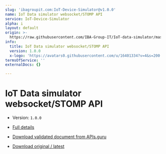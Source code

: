 ```yaml
---
slug: 'ibagroupit.com:IoT-Device-Simulator@v1.0.0'
name: IoT Data simulator websocket/STOMP API
service: IoT-Device-Simulator
alpha: i
layout: default
origin: >-
  https://raw.githubusercontent.com/IBA-Group-IT/IoT-data-simulator/master/services/src/main/resources/asyncapi.yaml
info:
  title: IoT Data simulator websocket/STOMP API
  version: 1.0.0
  x-logo: 'https://avatars0.githubusercontent.com/u/16401334?v=4&s=200'
termsOfService: ''
externalDocs: {}

---
```

# IoT Data simulator websocket/STOMP API

* Version: `1.0.0`
* [Full details](../html/ibagroupit.com:IoT-Device-Simulator@v1.0.0.html)





* [Download validated document from APIs.guru](https://raw.githubusercontent.com/APIs-guru/asyncapi-directory/master/docs/APIs/ibagroupit.com%3AIoT-Device-Simulator%40v1.0.0.yaml)
* [Download original / latest](https://raw.githubusercontent.com/IBA-Group-IT/IoT-data-simulator/master/services/src/main/resources/asyncapi.yaml)

<script type="application/ld+json">
{
  "@context": "http://schema.org/",
  "@type": "WebAPI",

  "documentation": "",

  "name": "IoT Data simulator websocket/STOMP API"
}
</script>
